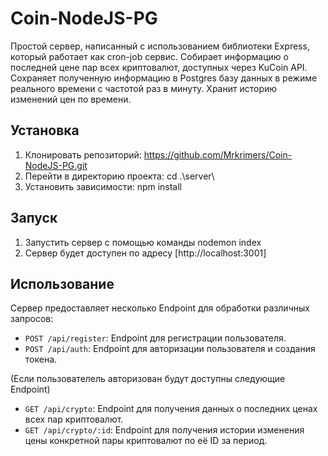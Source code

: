 # Coin-NodeJS-PG
Простой сервер, написанный с использованием библиотеки Express, который работает как cron-job сервис. Собирает информацию о последней цене пар всех криптовалют, доступных через KuCoin API. Сохраняет полученную информацию в Postgres базу данных в режиме реального времени с частотой раз в минуту. Хранит историю изменений цен по времени.

## Установка
1. Клонировать репозиторий: https://github.com/Mrkrimers/Coin-NodeJS-PG.git
2. Перейти в директорию проекта: cd .\server\
3. Установить зависимости: npm install

## Запуск
1. Запустить сервер с помощью команды nodemon index
2. Сервер будет доступен по адресу [http://localhost:3001]

## Использование
Сервер предоставляет несколько Endpoint для обработки различных запросов:
- `POST /api/register`: Endpoint для регистрации пользователя.
- `POST /api/auth`: Endpoint для авторизации пользователя и создания токена.

(Если пользователель авторизован будут доступны следующие Endpoint)
- `GET /api/crypto`: Endpoint для получения данных о последних ценах всех пар криптовалют.
- `GET /api/crypto/:id`: Endpoint для получения истории изменения цены конкретной пары криптовалют по её ID за период.
